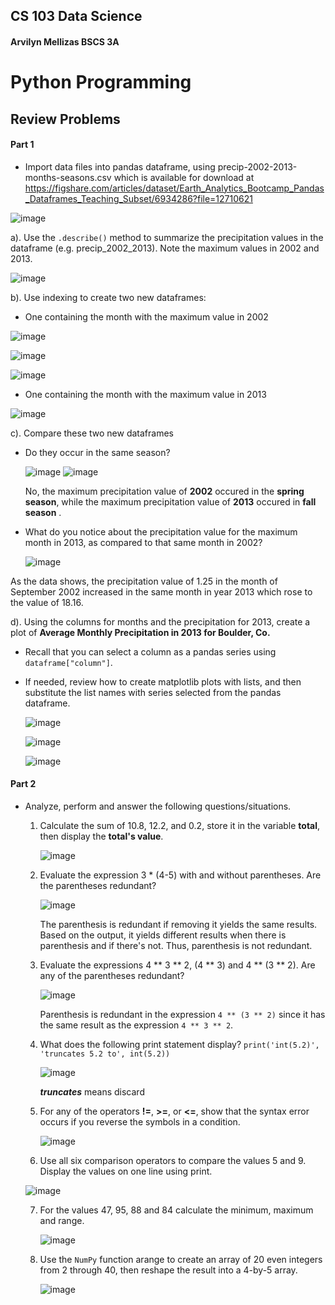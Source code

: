 ## CS 103 Data Science 
#### Arvilyn Mellizas BSCS 3A 

# Python Programming 
## Review Problems

#### Part 1

- Import data files into pandas dataframe, using precip-2002-2013-months-seasons.csv which is available for download at https://figshare.com/articles/dataset/Earth_Analytics_Bootcamp_Pandas_Dataframes_Teaching_Subset/6934286?file=12710621

![image](https://user-images.githubusercontent.com/62274346/120113415-fa220000-c1ac-11eb-96ae-254b13b36efa.png)


  a). Use the `.describe()` method to summarize the precipitation values in the dataframe (e.g. precip_2002_2013). Note the maximum values in 2002 and 2013.
  
  ![image](https://user-images.githubusercontent.com/62274346/120113454-1d4caf80-c1ad-11eb-90fc-db98dc9f79bd.png)

    
   b). Use indexing to create two new dataframes:
       
   - One containing the month with the maximum value in 2002

   ![image](https://user-images.githubusercontent.com/62274346/120113493-44a37c80-c1ad-11eb-9857-253a9ffc8821.png)
   
   ![image](https://user-images.githubusercontent.com/62274346/120113516-6c92e000-c1ad-11eb-8a7a-bad6dc5b0bd9.png)

   ![image](https://user-images.githubusercontent.com/62274346/120113565-9c41e800-c1ad-11eb-8057-9500e928aafc.png)

     
   - One containing the month with the maximum value in 2013

   ![image](https://user-images.githubusercontent.com/62274346/120113590-baa7e380-c1ad-11eb-9d58-6e043d8b5c9b.png)


   c). Compare these two new dataframes

   - Do they occur in the same season?  
     
      ![image](https://user-images.githubusercontent.com/62274346/120113565-9c41e800-c1ad-11eb-8057-9500e928aafc.png) 
      ![image](https://user-images.githubusercontent.com/62274346/120113590-baa7e380-c1ad-11eb-9d58-6e043d8b5c9b.png)

     No, the maximum precipitation value of **2002** occured in the **spring season**, while the maximum precipitation value of **2013** occured in **fall season** .
     
   - What do you notice about the precipitation value for the maximum month in 2013, as compared to that same month in 2002?
     
      ![image](https://user-images.githubusercontent.com/62274346/120113703-3efa6680-c1ae-11eb-9523-c2a122587bf8.png)


   As the data shows, the precipitation value of 1.25 in the month of September 2002 increased in the same month in year 2013 which rose to the value of 18.16.
      
   d). Using the columns for months and the precipitation for 2013, create a plot of **Average Monthly Precipitation in 2013 for Boulder, Co.**
   
   - Recall that you can select a column as a pandas series using `dataframe["column"]`.
     
   - If needed, review how to create matplotlib plots with lists, and then substitute the list names with series selected from the pandas dataframe.
     
      ![image](https://user-images.githubusercontent.com/62274346/120113726-605b5280-c1ae-11eb-9229-33a1de0b152a.png)
      
      ![image](https://user-images.githubusercontent.com/62274346/120113746-7e28b780-c1ae-11eb-92ff-9be88bb83c1c.png)
      
      ![image](https://user-images.githubusercontent.com/62274346/120106775-013b1500-c191-11eb-9494-8ea008dcc1a3.png)


#### Part 2

- Analyze, perform and answer the following questions/situations.

   1. Calculate the sum of 10.8, 12.2, and 0.2, store it in the variable **total**, then display the **total's value**.
  
      ![image](https://user-images.githubusercontent.com/62274346/120112644-40756000-c1a9-11eb-9338-6fbfe0672045.png)


   2. Evaluate the expression 3 * (4-5) with and without parentheses. Are the parentheses redundant?

      ![image](https://user-images.githubusercontent.com/62274346/120106990-be2d7180-c191-11eb-89c3-b692535c7ded.png)
      
      The parenthesis is redundant if removing it yields the same results. Based on the output, it yields different results when there is parenthesis and if there's not. Thus, parenthesis is not redundant.


   3. Evaluate the expressions 4 ** 3 ** 2, (4 ** 3) and 4 ** (3 ** 2). Are any of the parentheses redundant?

      ![image](https://user-images.githubusercontent.com/62274346/120107020-da311300-c191-11eb-8b05-65a9dbd4e512.png)
      
      Parenthesis is redundant in the expression `4 ** (3 ** 2)` since it has the same result as the expression `4 ** 3 ** 2`.


   4. What does the following print statement display? `print('int(5.2)', 'truncates 5.2 to', int(5.2))`

      ![image](https://user-images.githubusercontent.com/62274346/120107172-938fe880-c192-11eb-9fec-12326ca5f848.png)
      
      ***truncates*** means discard
      
      
   5. For any of the operators **!=**, **>=**, or **<=**, show that the syntax error occurs if you reverse the symbols in a condition. 

      ![image](https://user-images.githubusercontent.com/62274346/120107198-ac000300-c192-11eb-8c44-02ffcdab0268.png)


   6. Use all six comparison operators to compare the values 5 and 9. Display the values on one line using print.

     ![image](https://user-images.githubusercontent.com/62274346/120112401-40c12b80-c1a8-11eb-88db-7d116b7a4524.png)


   7. For the values 47, 95, 88 and 84 calculate the minimum, maximum and range.
   
      ![image](https://user-images.githubusercontent.com/62274346/120112764-c1ccf280-c1a9-11eb-8e28-382e2afb0819.png)

   8. Use the `NumPy` function arange to create an array of 20 even integers from 2 through 40, then reshape the result into a 4-by-5 array.

      ![image](https://user-images.githubusercontent.com/62274346/120107549-fd5cc200-c193-11eb-966b-1d15f85be66b.png)









